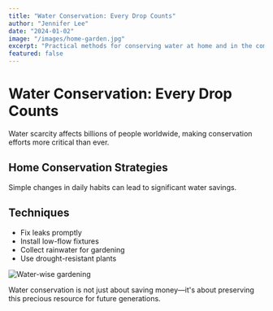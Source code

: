 ```yaml
---
title: "Water Conservation: Every Drop Counts"
author: "Jennifer Lee"
date: "2024-01-02"
image: "/images/home-garden.jpg"
excerpt: "Practical methods for conserving water at home and in the community."
featured: false
---
```


# Water Conservation: Every Drop Counts

Water scarcity affects billions of people worldwide, making conservation efforts more critical than ever.

## Home Conservation Strategies

Simple changes in daily habits can lead to significant water savings.

## Techniques

- Fix leaks promptly
- Install low-flow fixtures
- Collect rainwater for gardening
- Use drought-resistant plants

![Water-wise gardening](/images/home-garden.jpg)

Water conservation is not just about saving money—it's about preserving this precious resource for future generations.
